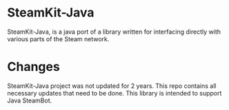 SteamKit-Java
=============
SteamKit-Java, is a java port of a library written for interfacing directly with various parts of the Steam network.


Changes
=============
SteamKit-Java project was not updated for 2 years. This repo contains all necessary updates that need to be done. This library is intended to support Java SteamBot.


